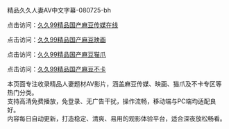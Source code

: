 精品久久人妻AV中文字幕-080725-bh

点击访问：<a href="https://heiliaoow5kzm.pages.dev">久久99精品国产麻豆传媒在线</a>

点击访问：<a href="https://heiliao2dmwwy.pages.dev">久久99精品国产麻豆映画</a>

点击访问：<a href="https://heiliaoll4qsx.pages.dev">久久99精品国产麻豆猫爪</a>

点击访问：<a href="https://heiliaowzu4ur.pages.dev">久久99精品国产麻豆不卡</a>


本页面专注收录精品人妻题材AV影片，涵盖麻豆传媒、映画、猫爪及不卡专区等热门分类。  
支持高清免费播放，免登录、无广告干扰，操作流畅，移动端与PC端均适配良好。  
内容每日自动更新，打造稳定、清爽、易用的观影体验平台，适合深夜放松畅看。

<span style="display:none;">[Canonical link](https://github.com/HUB20250708/viv12 ）</span>
